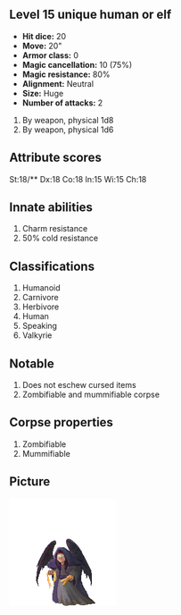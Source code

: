 ## Level 15 unique human or elf

- **Hit dice:** 20
- **Move:** 20"
- **Armor class:** 0
- **Magic cancellation:** 10 (75%)
- **Magic resistance:** 80%
- **Alignment:** Neutral
- **Size:** Huge
- **Number of attacks:** 2
1. By weapon, physical 1d8
2. By weapon, physical 1d6

## Attribute scores

St:18/** Dx:18 Co:18 In:15 Wi:15 Ch:18

## Innate abilities

1. Charm resistance
2. 50% cold resistance

## Classifications

1. Humanoid
2. Carnivore
3. Herbivore
4. Human
5. Speaking
6. Valkyrie

## Notable

1. Does not eschew cursed items
2. Zombifiable and mummifiable corpse

## Corpse properties

1. Zombifiable
2. Mummifiable

## Picture

![Norn](https://github.com/hyvanmielenpelit/GnollHackTileSet/blob/main/Monsters/norn/norn.png?raw=true)
